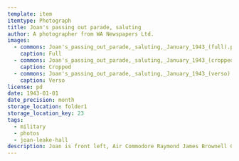 ```yaml
---
template: item
itemtype: Photograph
title: Joan's passing out parade, saluting
author: A photographer from WA Newspapers Ltd.
images:
  - commons: Joan's_passing_out_parade,_saluting,_January_1943_(full).png
    caption: Full
  - commons: Joan's_passing_out_parade,_saluting,_January_1943_(cropped).png
    caption: Cropped
  - commons: Joan's_passing_out_parade,_saluting,_January_1943_(verso).png
    caption: Verso
license: pd
date: 1943-01-01
date_precision: month
storage_location: folder1
storage_location_key: 23
tags:
  - military
  - photos
  - joan-leake-hall
description: Joan is front left, Air Commodore Raymond James Brownell CBE MC MM taking the salute.
---
```

